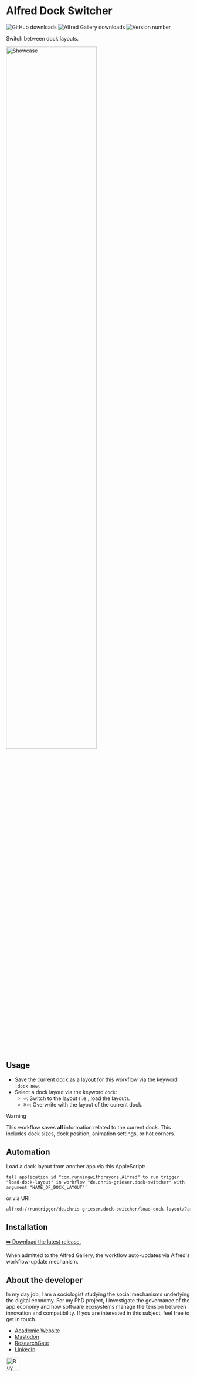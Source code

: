 # Alfred Dock Switcher
![GitHub downloads](https://img.shields.io/github/downloads/chrisgrieser/alfred-dock-switcher/total?label=GitHub%20Downloads&style=plastic&logo=github)
![Alfred Gallery downloads](https://img.shields.io/badge/dynamic/yaml?url=https%3A%2F%2Fraw.githubusercontent.com%2Fchrisgrieser%2F.config%2Frefs%2Fheads%2Fmain%2FAlfred.alfredpreferences%2Falfred-workflow-download-count.yaml&style=plastic&logo=alfred&label=Gallery%20Downloads&color=%235C1F87&query=alfred-dock-switcher)
![Version number](https://img.shields.io/github/v/release/chrisgrieser/alfred-dock-switcher?label=Latest%20Release&style=plastic)

Switch between dock layouts.

<img alt="Showcase" width=70% src="https://github.com/user-attachments/assets/ac0d7d3e-f323-46da-96a3-66744d89b57c">

## Usage
- Save the current dock as a layout for this workflow via the keyword `:dock
  new`.
- Select a dock layout via the keyword `dock`:
	+ <kbd>⏎</kbd>: Switch to the layout (i.e., load the layout).
	+ <kbd>⌘⏎</kbd>: Overwrite with the layout of the current dock.

> [!WARNING]
> This workflow saves **all** information related to the current dock. This
> includes dock sizes, dock position, animation settings, or hot corners.

## Automation
Load a dock layout from another app via this AppleScript:

```applescript
tell application id "com.runningwithcrayons.Alfred" to run trigger "load-dock-layout" in workflow "de.chris-grieser.dock-switcher" with argument "NAME_OF_DOCK_LAYOUT"`
```

or via URI:

```txt
alfred://runtrigger/de.chris-grieser.dock-switcher/load-dock-layout/?argument=NAME_OF_DOCK_LAYOUT
```

## Installation
[➡️ Download the latest release.](https://github.com/chrisgrieser/alfred-dock-switcher/releases/latest)

When admitted to the Alfred Gallery, the workflow auto-updates via Alfred's
workflow-update mechanism.

<!-- vale Google.FirstPerson = NO -->
## About the developer
In my day job, I am a sociologist studying the social mechanisms underlying the
digital economy. For my PhD project, I investigate the governance of the app
economy and how software ecosystems manage the tension between innovation and
compatibility. If you are interested in this subject, feel free to get in touch.

- [Academic Website](https://chris-grieser.de/)
- [Mastodon](https://pkm.social/@pseudometa)
- [ResearchGate](https://www.researchgate.net/profile/Christopher-Grieser)
- [LinkedIn](https://www.linkedin.com/in/christopher-grieser-ba693b17a/)

<a href='https://ko-fi.com/Y8Y86SQ91' target='_blank'>
	<img
	height='36'
	style='border:0px;height:36px;'
	src='https://cdn.ko-fi.com/cdn/kofi1.png?v=3'
	border='0'
	alt='Buy Me a Coffee at ko-fi.com'
/></a>
